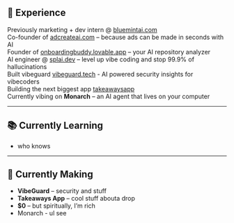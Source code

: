 ## 💼 Experience

Previously marketing + dev intern @ [bluemintai.com](https://bluemintai.com)  <br>
Co-founder of [adcreateai.com](https://adcreateai.com) – because ads can be made in seconds with AI  <br>
Founder of [onboardingbuddy.lovable.app](https://onboardingbuddy.lovable.app) – your AI repository analyzer  <br>
AI engineer @ [splai.dev](https://splai.dev) – level up vibe coding and stop 99.9% of hallucinations  <br>
Built vibeguard [vibeguard.tech](https://vibeguard.tech) - AI powered security insights for vibecoders <br>
Building the next biggest app [takeawaysapp](https://www.takeawaysai.io/) <br>
Currently vibing on **Monarch** – an AI agent that lives on your computer

---

## 📚 Currently Learning

- who knows

---

## 🧪 Currently Making

- **VibeGuard** – security and stuff
- **Takeaways App** – cool stuff abouta drop
- **$0** – but spiritually, I’m rich
- Monarch - ul see
